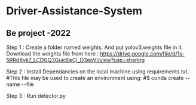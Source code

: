 # Driver-Assistance-System
## Be project -2022 


Step 1 :
Create a folder named weights. 
And put yolov3.weights file in it.
Download the weights file from here : https://drive.google.com/file/d/1s-5RRdXyk7_LCDGQ3GuicEeCj_D3eoVl/view?usp=sharing

Step 2 :
Install Dependancies on the local machine using requirements.txt.
#This file may be used to create an environment using:
#$ conda create --name <env> --file <this file>
  
 Step 3 :
  Run detector.py
